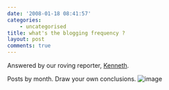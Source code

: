 ```yaml
---
date: '2008-01-18 08:41:57'
categories:
    - uncategorised
title: what's the blogging frequency ?
layout: post
comments: true
---
```

Answered by our roving reporter,
[Kenneth](http://www.nbrightside.com/blog/2005/12/21/whats-the-blogging-frequency-kenneth/).

Posts by month. Draw your own conclusions.
![image](http://spreadsheets.google.com/pub?key=pHBwkjgvEIx6vrJYL9mbCcQ&oid=7&output=image)


